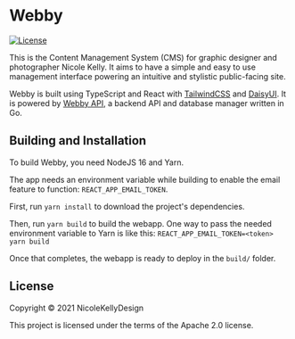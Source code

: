 # Webby

[![License](https://img.shields.io/github/license/nicolekellydesign/webby.svg)]()

This is the Content Management System (CMS) for graphic designer and photographer Nicole Kelly. It aims to have a simple and easy to use management interface powering an intuitive and stylistic public-facing site.

Webby is built using TypeScript and React with [TailwindCSS](https://tailwindcss.com/) and [DaisyUI](https://daisyui.com/). It is powered by [Webby API](https://github.com/nicolekellydesign/webby-api), a backend API and database manager written in Go.

## Building and Installation

To build Webby, you need NodeJS 16 and Yarn.

The app needs an environment variable while building to enable the email feature to function:
`REACT_APP_EMAIL_TOKEN`.

First, run `yarn install` to download the project's dependencies.

Then, run `yarn build` to build the webapp.
One way to pass the needed environment variable to Yarn is like this:
`REACT_APP_EMAIL_TOKEN=<token> yarn build`

Once that completes, the webapp is ready to deploy in the `build/` folder.

## License

Copyright &copy; 2021 NicoleKellyDesign

This project is licensed under the terms of the Apache 2.0 license.
